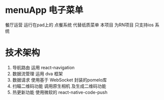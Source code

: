 # menuApp 电子菜单
餐厅运营  运行在pad上的 点餐系统 代替纸质菜单
本项目 为RN项目 只支持ios 系统 

# 技术架构
1. 导航路由 运用 react-navigation
2. 数据流管理 运用 dva 框架
3. 数据请求 使用基于 WebSocket 封装的pomelo库
4. 扫瞄二维码功能 调用原生相机 及生成二维码功能 
5. 热更新功能 使用微软的 react-native-code-push
